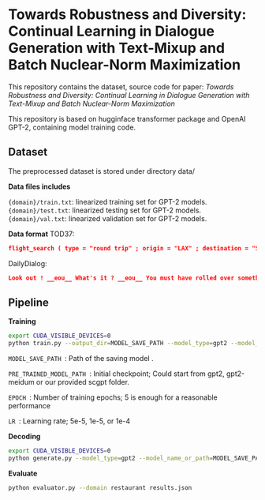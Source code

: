 # Towards Robustness and Diversity: Continual Learning in Dialogue Generation with Text-Mixup and Batch Nuclear-Norm Maximization

This repository contains the dataset, source code for paper: *Towards Robustness and Diversity: Continual Learning in Dialogue Generation with Text-Mixup and Batch Nuclear-Norm Maximization*

This repository is based on hugginface transformer package and OpenAI GPT-2, containing model training code. 

## Dataset 
The preprocessed dataset is stored under directory data/

**Data files includes** 

<code>{domain}/train.txt</code>: linearized training set for GPT-2 models.
<code>{domain}/test.txt</code>: linearized testing set for GPT-2 models.
<code>{domain}/val.txt</code>: linearized validation set for GPT-2 models.

**Data format**
TOD37:
```json
flight_search ( type = "round trip" ; origin = "LAX" ; destination = "SLC") & A round trip flight from LAX to SLC?
```

DailyDialog:
```json
Look out ! __eou__ What's it ? __eou__ You must have rolled over something just now . __sou__ What you said gives me the creeps !
```


## Pipeline
**Training**
```bash
export CUDA_VISIBLE_DEVICES=0
python train.py --output_dir=MODEL_SAVE_PATH --model_type=gpt2 --model_name_or_path=PRE_TRINED_MODEL_PATH --do_train --do_eval --eval_data_file=data/restaurant/train.txt --per_gpu_train_batch_size 1 --num_train_epochs EPOCH --learning_rate LR --overwrite_cache --use_tokenize --train_data_file=data/restaurant/train.txt --overwrite_output_dir
```
<code>MODEL_SAVE_PATH </code>: Path of the saving model .

<code>PRE_TRAINED_MODEL_PATH </code>: Initial checkpoint; Could start from gpt2, gpt2-meidum or our provided scgpt folder.

<code>EPOCH </code>: Number of training epochs;  5 is enough for a reasonable performance

<code>LR </code>: Learning rate; 5e-5, 1e-5, or 1e-4

**Decoding**
```bash
export CUDA_VISIBLE_DEVICES=0
python generate.py --model_type=gpt2 --model_name_or_path=MODEL_SAVE_PATH --num_samples 5 --input_file=data/restaurant/test.txt --top_k 5 --output_file=results.json --length 80
```

**Evaluate**
```bash
python evaluator.py --domain restaurant results.json
```

